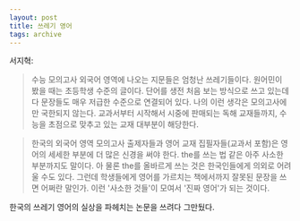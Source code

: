 ```yaml
---
layout: post
title: 쓰레기 영어
tags: archive
---
```


서지혁:

> 수능 모의고사 외국어 영역에 나오는 지문들은 엄청난 쓰레기들이다. 원어민이 봤을 때는 초등학생 수준의 글이다. 단어를 생전 처음 보는 방식으로 쓰고 있는데다 문장들도 매우 저급한 수준으로 연결되어 있다. 나의 이런 생각은 모의고사에만 국한되지 않는다. 교과서부터 시작해서 시중에 판매되는 독해 교재들까지, 수능을 초점으로 맞추고 있는 교재 대부분이 해당한다.

> 한국의 외국어 영역 모의고사 출제자들과 영어 교재 집필자들(교과서 포함)은 영어의 세세한 부분에 더 많은 신경을 써야 한다. the를 쓰는 법 같은 아주 사소한 부분까지도 말이다. 아 물론 the를 올바르게 쓰는 것은 한국인들에게 의외로 어려울 수도 있다. 그런데 학생들에게 영어를 가르치는 책에서까지 잘못된 문장을 쓰면 어쩌란 말인가. 이런 '사소한 것들'이 모여서 '진짜 영어'가 되는 것이다.

한국의 쓰레기 영어의 실상을 파헤치는 논문을 쓰려다 그만뒀다.
